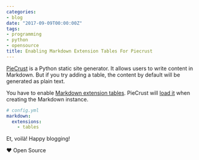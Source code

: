```yaml
---
categories:
- blog
date: "2017-09-09T00:00:00Z"
tags:
- programming
- python
- opensource
title: Enabling Markdown Extension Tables For Piecrust
---
```


[PieCrust](https://github.com/ludovicchabant/PieCrust2) is a Python static site generator.
It allows users to write content in Markdown. But if you try adding a table, the content by
default will be generated as plain text.

You have to enable [Markdown extension tables](https://pythonhosted.org/Markdown/extensions/tables.html).
PieCrust will [load it](https://github.com/ludovicchabant/PieCrust2/blob/6462e052045552d2ba164f4965370d84ddb54946/piecrust/formatting/markdownformatter.py#L29)
when creating the Markdown instance.

```yaml
# config.yml
markdown:
  extensions:
    - tables
```

Et, voil&agrave;! Happy blogging!

&hearts; Open Source
